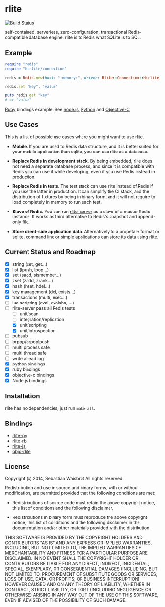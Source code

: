 # rlite

[![Build Status](https://travis-ci.org/seppo0010/rlite.svg?branch=master)](https://travis-ci.org/seppo0010/rlite)

self-contained, serverless, zero-configuration, transactional Redis-compatible database engine. rlite is to Redis what SQLite is to SQL.

## Example

```ruby
require "redis"
require "hirlite/connection"

redis = Redis.new(host: ":memory:", driver: Rlite::Connection::Hirlite)

redis.set "key", "value"

puts redis.get "key"
# => "value"
```

[Ruby](https://github.com/seppo0010/rlite-rb#usage) bindings example. See
[node.js](//github.com/seppo0010/rlite-js#usage),
[Python](https://github.com/seppo0010/rlite-py#usage) and
[Objective-C](https://github.com/seppo0010/objc-rlite#api)

## Use Cases

This is a list of possible use cases where you might want to use rlite.

- **Mobile**. If you are used to Redis data structure, and it is better suited for
your mobile application than sqlite, you can use rlite as a database.

- **Replace Redis in development stack**. By being embedded, rlite does not need a
separate database process, and since it is compatible with Redis you can use it
while developing, even if you use Redis instead in production.

- **Replace Redis in tests**. The test stack can use rlite instead of Redis if you
use the latter in production. It can simplify the CI stack, and the
distribution of fixtures by being in binary form, and it will not require to
load completely in memory to run each test.

- **Slave of Redis**. You can run [rlite-server](https://github.com/seppo0010/rlite-server)
as a slave of a master Redis instance. It works as third alternative to Redis's
snapshot and append-only file.

- **Store client-side application data**. Alternatively to a propetary format or
sqlite, command line or simple applications can store its data using rlite.

## Current Status and Roadmap

- [x] string (set, get...)
- [x] list (lpush, lpop...)
- [x] set (sadd, sismember...)
- [x] zset (zadd, zrank...)
- [x] hash (hset, hdel...)
- [x] key management (del, exists...)
- [x] transactions (multi, exec...)
- [ ] lua scripting (eval, evalsha, ...)
- [ ] rlite-server pass all Redis tests
  - [ ] unit/scan
  - [ ] integration/replication
  - [x] unit/scripting
  - [x] unit/introspection
- [ ] pubsub
- [ ] brpop/brpoplpush
- [ ] multi process safe
- [ ] multi thread safe
- [ ] write ahead log
- [x] python bindings
- [x] ruby bindings
- [x] objective-c bindings
- [x] Node.js bindings

## Installation

rlite has no dependencies, just run `make all`.

## Bindings

- [rlite-py](https://github.com/seppo0010/rlite-py)
- [rlite-rb](https://github.com/seppo0010/rlite-rb)
- [rlite-js](https://github.com/seppo0010/rlite-js)
- [objc-rlite](https://github.com/seppo0010/objc-rlite)

## License

Copyright (c) 2014, Sebastian Waisbrot
All rights reserved.

Redistribution and use in source and binary forms, with or without
modification, are permitted provided that the following conditions are met:

* Redistributions of source code must retain the above copyright notice, this
  list of conditions and the following disclaimer.

* Redistributions in binary form must reproduce the above copyright notice,
  this list of conditions and the following disclaimer in the documentation
  and/or other materials provided with the distribution.

THIS SOFTWARE IS PROVIDED BY THE COPYRIGHT HOLDERS AND CONTRIBUTORS "AS IS"
AND ANY EXPRESS OR IMPLIED WARRANTIES, INCLUDING, BUT NOT LIMITED TO, THE
IMPLIED WARRANTIES OF MERCHANTABILITY AND FITNESS FOR A PARTICULAR PURPOSE ARE
DISCLAIMED. IN NO EVENT SHALL THE COPYRIGHT HOLDER OR CONTRIBUTORS BE LIABLE
FOR ANY DIRECT, INDIRECT, INCIDENTAL, SPECIAL, EXEMPLARY, OR CONSEQUENTIAL
DAMAGES (INCLUDING, BUT NOT LIMITED TO, PROCUREMENT OF SUBSTITUTE GOODS OR
SERVICES; LOSS OF USE, DATA, OR PROFITS; OR BUSINESS INTERRUPTION) HOWEVER
CAUSED AND ON ANY THEORY OF LIABILITY, WHETHER IN CONTRACT, STRICT LIABILITY,
OR TORT (INCLUDING NEGLIGENCE OR OTHERWISE) ARISING IN ANY WAY OUT OF THE USE
OF THIS SOFTWARE, EVEN IF ADVISED OF THE POSSIBILITY OF SUCH DAMAGE.
